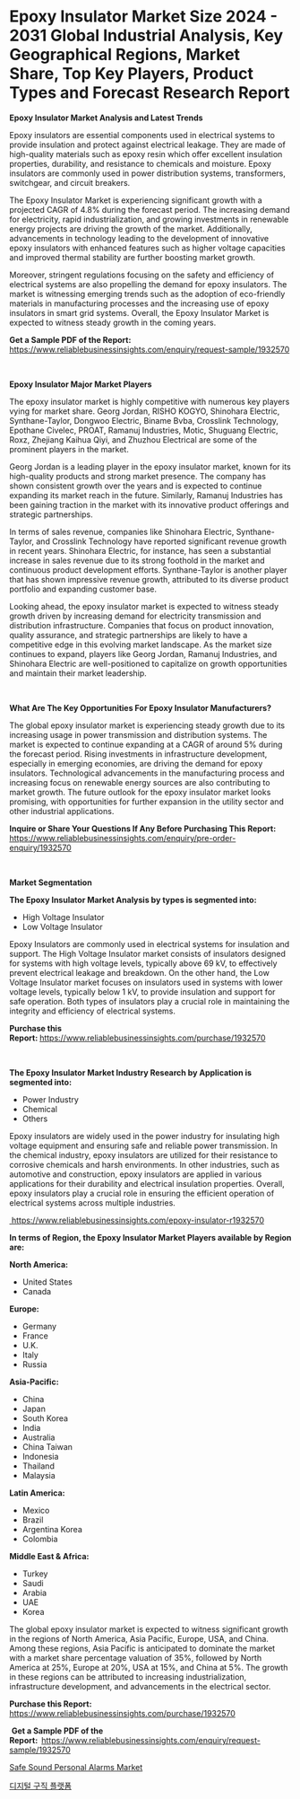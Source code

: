 <p><h1>Epoxy Insulator Market Size 2024 - 2031 Global Industrial Analysis, Key Geographical Regions, Market Share, Top Key Players, Product Types and Forecast Research Report</h1></p><p><strong>Epoxy Insulator Market Analysis and Latest Trends</strong></p>
<p><p>Epoxy insulators are essential components used in electrical systems to provide insulation and protect against electrical leakage. They are made of high-quality materials such as epoxy resin which offer excellent insulation properties, durability, and resistance to chemicals and moisture. Epoxy insulators are commonly used in power distribution systems, transformers, switchgear, and circuit breakers.</p><p>The Epoxy Insulator Market is experiencing significant growth with a projected CAGR of 4.8% during the forecast period. The increasing demand for electricity, rapid industrialization, and growing investments in renewable energy projects are driving the growth of the market. Additionally, advancements in technology leading to the development of innovative epoxy insulators with enhanced features such as higher voltage capacities and improved thermal stability are further boosting market growth.</p><p>Moreover, stringent regulations focusing on the safety and efficiency of electrical systems are also propelling the demand for epoxy insulators. The market is witnessing emerging trends such as the adoption of eco-friendly materials in manufacturing processes and the increasing use of epoxy insulators in smart grid systems. Overall, the Epoxy Insulator Market is expected to witness steady growth in the coming years.</p></p>
<p><strong>Get a Sample PDF of the Report:&nbsp;</strong> <a href="https://www.reliablebusinessinsights.com/enquiry/request-sample/1932570">https://www.reliablebusinessinsights.com/enquiry/request-sample/1932570</a></p>
<p>&nbsp;</p>
<p><strong>Epoxy Insulator Major Market Players</strong></p>
<p><p>The epoxy insulator market is highly competitive with numerous key players vying for market share. Georg Jordan, RISHO KOGYO, Shinohara Electric, Synthane-Taylor, Dongwoo Electric, Biname Bvba, Crosslink Technology, Epothane Civelec, PROAT, Ramanuj Industries, Motic, Shuguang Electric, Roxz, Zhejiang Kaihua Qiyi, and Zhuzhou Electrical are some of the prominent players in the market.</p><p>Georg Jordan is a leading player in the epoxy insulator market, known for its high-quality products and strong market presence. The company has shown consistent growth over the years and is expected to continue expanding its market reach in the future. Similarly, Ramanuj Industries has been gaining traction in the market with its innovative product offerings and strategic partnerships.</p><p>In terms of sales revenue, companies like Shinohara Electric, Synthane-Taylor, and Crosslink Technology have reported significant revenue growth in recent years. Shinohara Electric, for instance, has seen a substantial increase in sales revenue due to its strong foothold in the market and continuous product development efforts. Synthane-Taylor is another player that has shown impressive revenue growth, attributed to its diverse product portfolio and expanding customer base.</p><p>Looking ahead, the epoxy insulator market is expected to witness steady growth driven by increasing demand for electricity transmission and distribution infrastructure. Companies that focus on product innovation, quality assurance, and strategic partnerships are likely to have a competitive edge in this evolving market landscape. As the market size continues to expand, players like Georg Jordan, Ramanuj Industries, and Shinohara Electric are well-positioned to capitalize on growth opportunities and maintain their market leadership.</p></p>
<p>&nbsp;</p>
<p><strong>What Are The Key Opportunities For Epoxy Insulator Manufacturers?</strong></p>
<p><p>The global epoxy insulator market is experiencing steady growth due to its increasing usage in power transmission and distribution systems. The market is expected to continue expanding at a CAGR of around 5% during the forecast period. Rising investments in infrastructure development, especially in emerging economies, are driving the demand for epoxy insulators. Technological advancements in the manufacturing process and increasing focus on renewable energy sources are also contributing to market growth. The future outlook for the epoxy insulator market looks promising, with opportunities for further expansion in the utility sector and other industrial applications.</p></p>
<p><strong>Inquire or Share Your Questions If Any Before Purchasing This Report:</strong> <a href="https://www.reliablebusinessinsights.com/enquiry/pre-order-enquiry/1932570">https://www.reliablebusinessinsights.com/enquiry/pre-order-enquiry/1932570</a></p>
<p>&nbsp;</p>
<p><strong>Market Segmentation</strong></p>
<p><strong>The Epoxy Insulator Market Analysis by types is segmented into:</strong></p>
<p><ul><li>High Voltage Insulator</li><li>Low Voltage Insulator</li></ul></p>
<p><p>Epoxy Insulators are commonly used in electrical systems for insulation and support. The High Voltage Insulator market consists of insulators designed for systems with high voltage levels, typically above 69 kV, to effectively prevent electrical leakage and breakdown. On the other hand, the Low Voltage Insulator market focuses on insulators used in systems with lower voltage levels, typically below 1 kV, to provide insulation and support for safe operation. Both types of insulators play a crucial role in maintaining the integrity and efficiency of electrical systems.</p></p>
<p><strong>Purchase this Report:&nbsp;</strong><a href="https://www.reliablebusinessinsights.com/purchase/1932570">https://www.reliablebusinessinsights.com/purchase/1932570</a></p>
<p>&nbsp;</p>
<p><strong>The Epoxy Insulator Market Industry Research by Application is segmented into:</strong></p>
<p><ul><li>Power Industry</li><li>Chemical</li><li>Others</li></ul></p>
<p><p>Epoxy insulators are widely used in the power industry for insulating high voltage equipment and ensuring safe and reliable power transmission. In the chemical industry, epoxy insulators are utilized for their resistance to corrosive chemicals and harsh environments. In other industries, such as automotive and construction, epoxy insulators are applied in various applications for their durability and electrical insulation properties. Overall, epoxy insulators play a crucial role in ensuring the efficient operation of electrical systems across multiple industries.</p></p>
<p><a href="https://www.reliablebusinessinsights.com/epoxy-insulator-r1932570">&nbsp;https://www.reliablebusinessinsights.com/epoxy-insulator-r1932570</a></p>
<p><strong>In terms of Region, the Epoxy Insulator Market Players available by Region are:</strong></p>
<p>
    <p> <strong> North America: </strong>
        <ul>
            <li>United States</li>
            <li>Canada</li>
        </ul>
        </p> 
    <p> <strong> Europe: </strong>
        <ul>
            <li>Germany</li>
            <li>France</li>
            <li>U.K.</li>
            <li>Italy</li>
            <li>Russia</li>
        </ul>
        </p> 
    <p> <strong> Asia-Pacific: </strong>
        <ul>
            <li>China</li>
            <li>Japan</li>
            <li>South Korea</li>
            <li>India</li>
            <li>Australia</li>
            <li>China Taiwan</li>
            <li>Indonesia</li>
            <li>Thailand</li>
            <li>Malaysia</li>
        </ul>
        </p> 
    <p> <strong> Latin America: </strong>
        <ul>
            <li>Mexico</li>
            <li>Brazil</li>
            <li>Argentina Korea</li>
            <li>Colombia</li>
        </ul>
        </p> 
    <p> <strong> Middle East & Africa: </strong>
        <ul>
            <li>Turkey</li>
            <li>Saudi</li>
            <li>Arabia</li>
            <li>UAE</li>
            <li>Korea</li>
        </ul>
    </p>
    </p>
<p><p>The global epoxy insulator market is expected to witness significant growth in the regions of North America, Asia Pacific, Europe, USA, and China. Among these regions, Asia Pacific is anticipated to dominate the market with a market share percentage valuation of 35%, followed by North America at 25%, Europe at 20%, USA at 15%, and China at 5%. The growth in these regions can be attributed to increasing industrialization, infrastructure development, and advancements in the electrical sector.</p></p>
<p><strong>Purchase this Report: </strong><a href="https://www.reliablebusinessinsights.com/purchase/1932570">https://www.reliablebusinessinsights.com/purchase/1932570</a></p>
<p>&nbsp;<strong>Get a Sample PDF of the Report:&nbsp;&nbsp;</strong><a href="https://www.reliablebusinessinsights.com/enquiry/request-sample/1932570">https://www.reliablebusinessinsights.com/enquiry/request-sample/1932570</a></p>
<p><strong></strong></p>
<p><p><a href="https://view.publitas.com/reportprime-1/deep-dive-into-the-safe-sound-personal-alarms-market-itstrends-market-segmentation-and-competitive-analysis/">Safe Sound Personal Alarms Market</a></p><p><a href="https://github.com/Edwards13Jessica/Market-Research-Report-List-1/blob/main/6565185119812.md">디지털 구직 플랫폼</a></p></p>